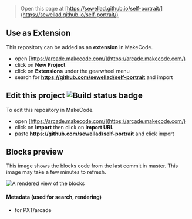  


> Open this page at [https://sewellad.github.io/self-portrait/](https://sewellad.github.io/self-portrait/)

## Use as Extension

This repository can be added as an **extension** in MakeCode.

* open [https://arcade.makecode.com/](https://arcade.makecode.com/)
* click on **New Project**
* click on **Extensions** under the gearwheel menu
* search for **https://github.com/sewellad/self-portrait** and import

## Edit this project ![Build status badge](https://github.com/sewellad/self-portrait/workflows/MakeCode/badge.svg)

To edit this repository in MakeCode.

* open [https://arcade.makecode.com/](https://arcade.makecode.com/)
* click on **Import** then click on **Import URL**
* paste **https://github.com/sewellad/self-portrait** and click import

## Blocks preview

This image shows the blocks code from the last commit in master.
This image may take a few minutes to refresh.

![A rendered view of the blocks](https://github.com/sewellad/self-portrait/raw/master/.github/makecode/blocks.png)

#### Metadata (used for search, rendering)

* for PXT/arcade
<script src="https://makecode.com/gh-pages-embed.js"></script><script>makeCodeRender("{{ site.makecode.home_url }}", "{{ site.github.owner_name }}/{{ site.github.repository_name }}");</script>
